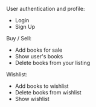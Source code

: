 User authentication and profile:
- Login
- Sign Up

Buy / Sell:
- Add books for sale
- Show user's books
- Delete books from your listing

Wishlist:
- Add books to wishlist
- Delete books from wishlist
- Show wishlist


